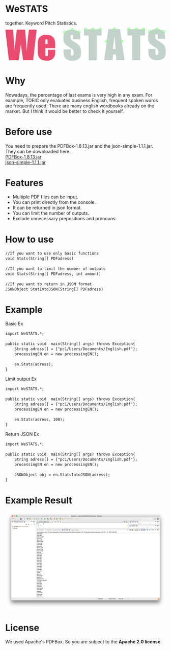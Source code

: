 WeSTATS
==============
together. Keyword Pitch Statistics.
![CFR_App](./img/logo.png)

Why
==============
Nowadays, the percentage of last exams is very high in any exam. For example, TOEIC only evaluates business English, frequent spoken words are frequently used. There are many english wordbooks already on the market. But I think it would be better to check it yourself.

Before use
==============
You need to prepare the PDFBox-1.8.13.jar and the json-simple-1.1.1.jar. <br>
They can be downloaded here. <br>
[PDFBox-1.8.13.jar](https://pdfbox.apache.org/download.cgi) <br>
[json-simple-1.1.1.jar](https://code.google.com/archive/p/json-simple/downloads)

Features
==============
* Multiple PDF files can be input.
* You can print directly from the console.
* It can be returned in json format.
* You can limit the number of outputs.
* Exclude unnecessary prepositions and pronouns.

How to use
==============
    
    //If you want to use only basic functions
    void Stats(String[] PDFadress)
    
    //If you want to limit the number of outputs
    void Stats(String[] PDFadress, int amount)
    
    //If you want to return in JSON format
    JSONObject StatIntoJSON(String[] PDFadress)

Example
==============
Basic Ex

    import WeSTATS.*;
    
    public static void  main(String[] args) throws Exception{
        String adress[] = {"pc1/Users/Documents/English.pdf"};
        processingEN en = new processingEN();
        
        en.Stats(adress);
    }
Limit output Ex
    
    import WeSTATS.*;
    
    public static void  main(String[] args) throws Exception{
        String adress[] = {"pc1/Users/Documents/English.pdf"};
        processingEN en = new processingEN();
        
        en.Stats(adress, 100);
    }
Return JSON Ex

    import WeSTATS.*;
    
    public static void  main(String[] args) throws Exception{
        String adress[] = {"pc1/Users/Documents/English.pdf"};
        processingEN en = new processingEN();
        
        JSONObject obj = en.StatsIntoJSON(adress);
    }
    
Example Result
==============
![CFR_App](./img/result.png)

License
==============
We used Apache's PDFBox. So you are subject to the **Apache 2.0 license**.